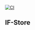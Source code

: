[![CI](https://github.com/Filipe-m/IF-Store/actions/workflows/tests.yml/badge.svg?branch=main)](https://github.com/Filipe-m/IF-Store/actions/workflows/tests.yml)

## IF-Store
